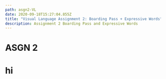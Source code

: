 ```yaml
---
path: asgn2-VL
date: 2020-09-18T15:27:04.855Z
title: "Visual Language Assignment 2: Boarding Pass + Expressive Words"
description: Assignment 2 Boarding Pass and Expressive Words
---
```

# ASGN 2

# hi